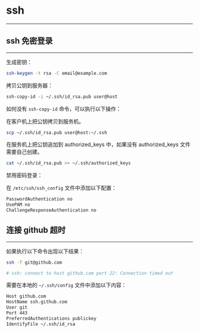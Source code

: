 # ssh

---

## ssh 免密登录

---

生成密钥：

```sh
ssh-keygen -t rsa -C email@example.com
```

拷贝公钥到服务器：

```sh
ssh-copy-id -i ~/.ssh/id_rsa.pub user@host
```

如何没有 `ssh-copy-id` 命令，可以执行以下操作：

在客户机上把公钥拷贝到服务机。

```sh
scp ~/.ssh/id_rsa.pub user@host:~/.ssh
```

在服务机上把公钥追加到 authorized_keys 中，如果没有 authorized_keys 文件需要自己创建。

```sh
cat ~/.ssh/id_rsa.pub >> ~/.ssh/authorized_keys
```

禁用密码登录：

在 `/etc/ssh/ssh_config` 文件中添加以下配置：

```sh
PasswordAuthentication no
UsePAM no
ChallengeResponseAuthentication no
```

## 连接 github 超时

---

如果执行以下命令出现以下结果：

```sh
ssh -T git@github.com

# ssh: connect to host github.com port 22: Connection timed out
```

需要在本地的 `~/.ssh/config` 文件中添加以下内容：

```sh
Host github.com
HostName ssh.github.com
User git
Port 443
PreferredAuthentications publickey
IdentifyFile ~/.ssh/id_rsa
```
